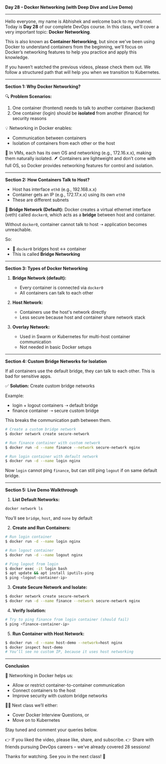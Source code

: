 **Day 28 – Docker Networking (with Deep Dive and Live Demo)**

---

Hello everyone, my name is Abhishek and welcome back to my channel. Today is **Day 28** of our complete DevOps course. In this class, we’ll cover a very important topic: **Docker Networking**.

This is also known as **Container Networking**, but since we've been using Docker to understand containers from the beginning, we'll focus on Docker’s networking features to help you practice and apply this knowledge.

If you haven’t watched the previous videos, please check them out. We follow a structured path that will help you when we transition to Kubernetes.

---

**Section 1: Why Docker Networking?**

🔍 **Problem Scenarios:**

1. One container (frontend) needs to talk to another container (backend)
2. One container (login) should be **isolated** from another (finance) for security reasons

💡 Networking in Docker enables:

* Communication between containers
* Isolation of containers from each other or the host

🧱 In VMs, each has its own OS and networking (e.g., 172.16.x.x), making them naturally isolated.
🪶 Containers are lightweight and don’t come with full OS, so Docker provides networking features for control and isolation.

---

**Section 2: How Containers Talk to Host?**

* Host has interface `eth0` (e.g., 192.168.x.x)
* Container gets an IP (e.g., 172.17.x.x) using its own `eth0`
* These are different subnets

📡 **Bridge Network (Default):**
Docker creates a virtual ethernet interface (veth) called `docker0`, which acts as a **bridge** between host and container.

Without `docker0`, container cannot talk to host ➝ application becomes unreachable.

So:

* 🔗 `docker0` bridges host ↔ container
* This is called **Bridge Networking**

---

**Section 3: Types of Docker Networking**

1. **Bridge Network (default):**

   * Every container is connected via `docker0`
   * All containers can talk to each other

2. **Host Network:**

   * Containers use the host's network directly
   * Less secure because host and container share network stack

3. **Overlay Network:**

   * Used in Swarm or Kubernetes for multi-host container communication
   * Not needed in basic Docker setups

---

**Section 4: Custom Bridge Networks for Isolation**

If all containers use the default bridge, they can talk to each other. This is bad for sensitive apps.

✅ **Solution:** Create custom bridge networks

Example:

* login + logout containers ➝ default bridge
* finance container ➝ secure custom bridge

This breaks the communication path between them.

```bash
# Create a custom bridge network
$ docker network create secure-network

# Run finance container with custom network
$ docker run -d --name finance --network secure-network nginx

# Run login container with default network
$ docker run -d --name login nginx
```

Now `login` cannot ping `finance`, but can still ping `logout` if on same default bridge.

---

**Section 5: Live Demo Walkthrough**

1. **List Default Networks:**

```bash
docker network ls
```

You’ll see `bridge`, `host`, and `none` by default

2. **Create and Run Containers:**

```bash
# Run login container
$ docker run -d --name login nginx

# Run logout container
$ docker run -d --name logout nginx

# Ping logout from login
$ docker exec -it login bash
$ apt update && apt install iputils-ping
$ ping <logout-container-ip>
```

3. **Create Secure Network and Isolate:**

```bash
$ docker network create secure-network
$ docker run -d --name finance --network secure-network nginx
```

4. **Verify Isolation:**

```bash
# Try to ping finance from login container (should fail)
$ ping <finance-container-ip>
```

5. **Run Container with Host Network:**

```bash
$ docker run -d --name host-demo --network=host nginx
$ docker inspect host-demo
# You’ll see no custom IP, because it uses host networking
```

---

**Conclusion**

🎯 Networking in Docker helps us:

* Allow or restrict container-to-container communication
* Connect containers to the host
* Improve security with custom bridge networks

👨‍🏫 Next class we’ll either:

* Cover Docker Interview Questions, or
* Move on to Kubernetes

Stay tuned and comment your queries below.

👉 If you liked the video, please like, share, and subscribe.
👉 Share with friends pursuing DevOps careers – we’ve already covered 28 sessions!

Thanks for watching. See you in the next class! 🚀

